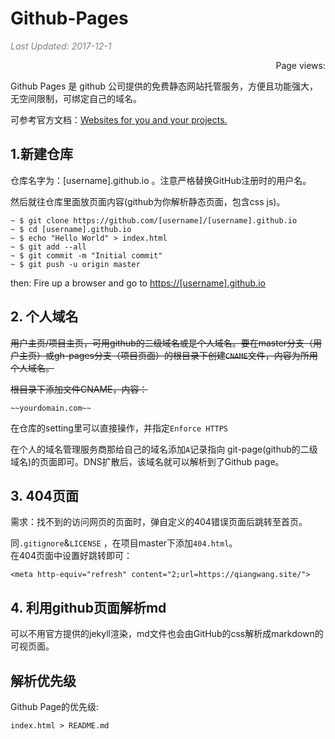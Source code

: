 # Github-Pages

<i style="color:grey">Last Updated: 2017-12-1</i>  
<script async src="//dn-lbstatics.qbox.me/busuanzi/2.3/busuanzi.pure.mini.js"></script>
<span id="busuanzi_container_page_pv" style="float:right;">
  Page views: <span id="busuanzi_value_page_pv"></span>
</span><br>







Github Pages 是 github 公司提供的免费静态网站托管服务，方便且功能强大，无空间限制，可绑定自己的域名。

可参考官方文档：[Websites for you and your projects.](https://pages.github.com/)






## 1.新建仓库
仓库名字为：[username].github.io 。注意严格替换GitHub注册时的用户名。

然后就往仓库里面放页面内容(github为你解析静态页面，包含css js)。

    ~ $ git clone https://github.com/[username]/[username].github.io
    ~ $ cd [username].github.io
    ~ $ echo "Hello World" > index.html
    ~ $ git add --all
    ~ $ git commit -m "Initial commit"
    ~ $ git push -u origin master

then: Fire up a browser and go to <https://[username].github.io>






## 2. 个人域名
~~用户主页/项目主页，可用github的二级域名或是个人域名。要在master分支（用户主页）或gh-pages分支（项目页面）的根目录下创建`CNAME`文件，内容为所用个人域名。~~

~~根目录下添加文件CNAME，内容：~~
    
    ~~yourdomain.com~~

在仓库的setting里可以直接操作，并指定`Enforce HTTPS `

在个人的域名管理服务商那给自己的域名添加`A`记录指向 git-page(github的二级域名)的页面即可。DNS扩散后，该域名就可以解析到了Github page。





## 3. 404页面

需求：找不到的访问网页的页面时，弹自定义的404错误页面后跳转至首页。  

同`.gitignore`&`LICENSE` ，在项目master下添加`404.html`。  
在404页面中设置好跳转即可：

    <meta http-equiv="refresh" content="2;url=https://qiangwang.site/">






## 4. 利用github页面解析md
可以不用官方提供的jekyll渲染，md文件也会由GitHub的css解析成markdown的可视页面。





## 解析优先级
Github Page的优先级:    
    
    index.html > README.md